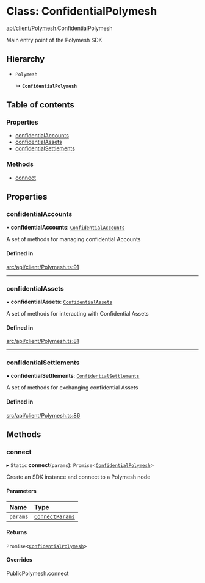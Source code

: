 # Class: ConfidentialPolymesh

[api/client/Polymesh](../wiki/api.client.Polymesh).ConfidentialPolymesh

Main entry point of the Polymesh SDK

## Hierarchy

- `Polymesh`

  ↳ **`ConfidentialPolymesh`**

## Table of contents

### Properties

- [confidentialAccounts](../wiki/api.client.Polymesh.ConfidentialPolymesh#confidentialaccounts)
- [confidentialAssets](../wiki/api.client.Polymesh.ConfidentialPolymesh#confidentialassets)
- [confidentialSettlements](../wiki/api.client.Polymesh.ConfidentialPolymesh#confidentialsettlements)

### Methods

- [connect](../wiki/api.client.Polymesh.ConfidentialPolymesh#connect)

## Properties

### confidentialAccounts

• **confidentialAccounts**: [`ConfidentialAccounts`](../wiki/api.client.ConfidentialAccounts.ConfidentialAccounts)

A set of methods for managing confidential Accounts

#### Defined in

[src/api/client/Polymesh.ts:91](https://github.com/PolymeshAssociation/polymesh-private-sdk/blob/2c6aa0b4/src/api/client/Polymesh.ts#L91)

___

### confidentialAssets

• **confidentialAssets**: [`ConfidentialAssets`](../wiki/api.client.ConfidentialAssets.ConfidentialAssets)

A set of methods for interacting with Confidential Assets

#### Defined in

[src/api/client/Polymesh.ts:81](https://github.com/PolymeshAssociation/polymesh-private-sdk/blob/2c6aa0b4/src/api/client/Polymesh.ts#L81)

___

### confidentialSettlements

• **confidentialSettlements**: [`ConfidentialSettlements`](../wiki/api.client.ConfidentialSettlements.ConfidentialSettlements)

A set of methods for exchanging confidential Assets

#### Defined in

[src/api/client/Polymesh.ts:86](https://github.com/PolymeshAssociation/polymesh-private-sdk/blob/2c6aa0b4/src/api/client/Polymesh.ts#L86)

## Methods

### connect

▸ `Static` **connect**(`params`): `Promise`<[`ConfidentialPolymesh`](../wiki/api.client.Polymesh.ConfidentialPolymesh)\>

Create an SDK instance and connect to a Polymesh node

#### Parameters

| Name | Type |
| :------ | :------ |
| `params` | [`ConnectParams`](../wiki/api.client.Polymesh.ConnectParams) |

#### Returns

`Promise`<[`ConfidentialPolymesh`](../wiki/api.client.Polymesh.ConfidentialPolymesh)\>

#### Overrides

PublicPolymesh.connect
